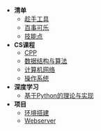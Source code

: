 * **清单**
  * [趁手工具](Other/README)
  * [百事可乐](Other/todolist)
  * [技能点](Other/skilltree)
* **CS课程**
  * [CPP](00CPP/README)
  * [数据结构与算法](01DataStructure/README)
  * [计算机网络](01ComputerNetwork/README)
  * [操作系统](01OperatingSystem/README)
* **深度学习**
  * [基于Python的理论与实现](00DeepLearning/README)
* **项目**
  * [环境搭建](02Environment/README)
  * [Webserver](02Webserver/README)

